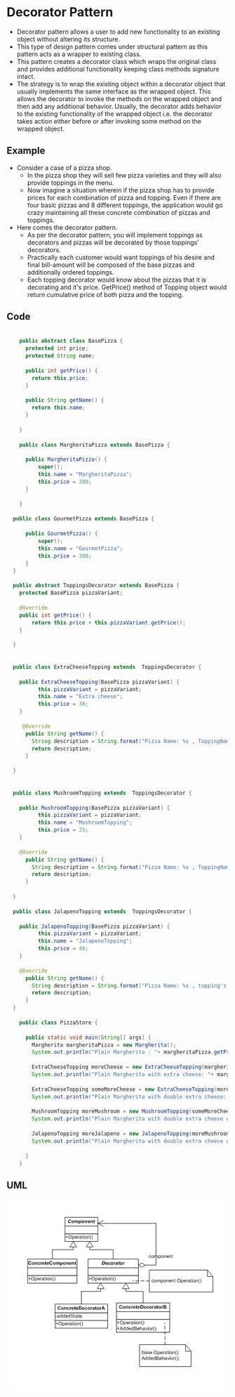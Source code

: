 # Decorator Pattern

- Decorator pattern allows a user to add new functionality to an existing object without altering its structure.
- This type of design pattern comes under structural pattern as this pattern acts as a wrapper to existing class.
- This pattern creates a decorator class which wraps the original class and provides additional functionality keeping class methods signature intact.
- The strategy is to wrap the existing object within a decorator object that usually implements the same interface as the wrapped object. This allows the decorator to invoke the methods on the wrapped object and then add any additional behavior. Usually, the decorator adds behavior to the existing functionality of the wrapped object i.e. the decorator takes action either before or after invoking some method on the wrapped object.

## Example

- Consider a case of a pizza shop.
  - In the pizza shop they will sell few pizza varieties and they will also provide toppings in the menu.
  - Now imagine a situation wherein if the pizza shop has to provide prices for each combination of pizza and topping. 
    Even if there are four basic pizzas and 8 different toppings, the application would go crazy maintaining all these concrete combination of pizzas and toppings.
- Here comes the decorator pattern.
  - As per the decorator pattern, you will implement toppings as decorators and pizzas will be decorated by those toppings' decorators. 
  - Practically each customer would want toppings of his desire and final bill-amount will be composed of the base pizzas and additionally ordered toppings. 
  - Each topping decorator would know about the pizzas that it is decorating and it's price.  GetPrice() method of Topping object would return cumulative price of both pizza and the topping.

## Code

``` java

    public abstract class BasePizza {
      protected int price;
      protected String name;

      public int getPrice() {
        return this.price;
      }

      public String getName() {
        return this.name;
      }
      
    }

    public class MargheritaPizza extends BasePizza {

      public MargheritaPizza() {
          super();
          this.name = "MargheritaPizza";
          this.price = 200;
      }

    }

  public class GourmetPizza extends BasePizza {

      public GourmetPizza() {
          super();
          this.name = "GourmetPizza";
          this.price = 300;
      }
  }

  public abstract ToppingsDecorator extends BasePizza {
    protected BasePizza pizzaVariant;

    @Override
    public int getPrice() {
        return this.price + this.pizzaVariant.getPrice();
    }
    
  }


  public class ExtraCheeseTopping extends  ToppingsDecorator {
    
    public ExtraCheeseTopping(BasePizza pizzaVariant) {
          this.pizzaVariant = pizzaVariant;
          this.name = "Extra cheese";
          this.price = 30;
    }

     @Override
      public String getName() {
        String description = String.format("Pizza Name: %s , ToppingName: %s ", this.pizzaVariant.getName(), this.name);
        return description;
      }
    
  }


  public class MushroomTopping extends  ToppingsDecorator {

    public MushroomTopping(BasePizza pizzaVariant) {
          this.pizzaVariant = pizzaVariant;
          this.name = "MushroomTopping";
          this.price = 25;
    }

    @Override
      public String getName() {
        String description = String.format("Pizza Name: %s , ToppingName: %s ", this.pizzaVariant.getName(), this.name);
        return description;
      }
    
  }
  
  public class JalapenoTopping extends  ToppingsDecorator {

    public JalapenoTopping(BasePizza pizzaVariant) {
          this.pizzaVariant = pizzaVariant;
          this.name = "JalapenoTopping";
          this.price = 40;
    }

    @Override
      public String getName() {
        String description = String.format("Pizza Name: %s , topping's: %s ", this.pizzaVariant.getName(), this.name);
        return description;
      }
  }
    
    public class PizzaStore {

      public static void main(String[] args) {
        Margherita margheritaPizza = new Margherita();
        System.out.println("Plain Margherita : "+ margheritaPizza.getPrice())

        ExtraCheeseTopping moreCheese = new ExtraCheeseTopping(margheritaPizza);
        System.out.println("Plain Margherita with extra cheese: "+ margheritaPizza.getPrice());

        ExtraCheeseTopping someMoreCheese = new ExtraCheeseTopping(moreCheese);
        System.out.println("Plain Margherita with double extra cheese: "+ margheritaPizza.getPrice());

        MushroomTopping moreMushroom = new MushroomTopping(someMoreCheese);
        System.out.println("Plain Margherita with double extra cheese with mushroom: "+ margheritaPizza.getPrice());

        JalapenoTopping moreJalapeno = new JalapenoTopping(moreMushroom);
        System.out.println("Plain Margherita with double extra cheese with mushroom with Jalapeno: "+ margheritaPizza.getPrice());

      }
    }

```

## UML

![alt](../resources/decorator-pattern-uml.PNG)